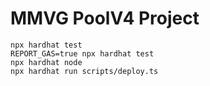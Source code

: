 # MMVG PoolV4 Project


```shell
npx hardhat test
REPORT_GAS=true npx hardhat test
npx hardhat node
npx hardhat run scripts/deploy.ts
```
